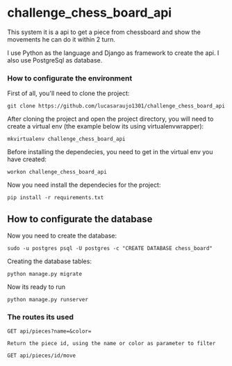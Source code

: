 # challenge_chess_board_api

This system it is a api to get a piece from chessboard and show the movements he can do it within 2 turn.

I use Python as the language and Django as framework to create the api. I also use PostgreSql as database.

### How to configurate the environment
First of all, you'll need to clone the project:

```
git clone https://github.com/lucasaraujo1301/challenge_chess_board_api
```

After cloning the project and open the project directory, you will need to create a virtual env (the example below its using virtualenvwrapper):

```
mkvirtualenv challenge_chess_board_api
```
Before installing the dependecies, you need to get in the virtual env you have created:

```
workon challenge_chess_board_api
```

Now you need install the dependecies for the project:

```
pip install -r requirements.txt
```

## How to configurate the database

Now you need to create the database:

```
sudo -u postgres psql -U postgres -c "CREATE DATABASE chess_board"
```

Creating the database tables:

```
python manage.py migrate
```
Now its ready to run

```
python manage.py runserver
```

### The routes its used

```
GET api/pieces?name=&color=

Return the piece id, using the name or color as parameter to filter
```

```
GET api/pieces/id/move
```
